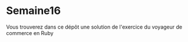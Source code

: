 # Semaine16

Vous trouverez dans ce dépôt une solution de l'exercice du voyageur de commerce en Ruby